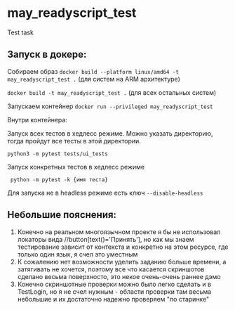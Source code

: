 # may_readyscript_test
Test task

## Запуск в докере: 

Собираем образ
` docker build --platform linux/amd64 -t may_readyscript_test . ` (для систем на ARM архитектуре)

` docker build -t may_readyscript_test . ` (для всех остальных систем) 

Запускаем контейнер
` docker run --privileged may_readyscript_test `

Внутри контейнера:

Запуск всех тестов в хедлесс режиме. Можно указать директорию, тогда пройдут все тесты в этой директории.

` python3 -m pytest tests/ui_tests `

Запуск конкретных тестов в хедлесс режиме 

`  python -m pytest -k {имя теста} `

Для запуска не в headless режиме есть ключ ` --disable-headless `


 ## Небольшие пояснения: 

1. Конечно на реальном многоязычном проекте я бы не использовал локаторы вида //button[text()='Принять'], 
но как мы знаем тестирование зависит от контекста и конкретно на этом ресурсе, где только один язык, я счел это уместным
2. К сожалению нет возможности уделить заданию больше времени, а затягивать не хочется, поэтому все что касается 
скриншотов сделано весьма поверхносто, это некое очень-очень раннее дэмо
3. Конечно скриншотные проверки можно было легко сделать и в TestLogin, но я не счел нужным - области проверки там 
весьма небольшие и их достаточно надежно проверяем "по старинке"
